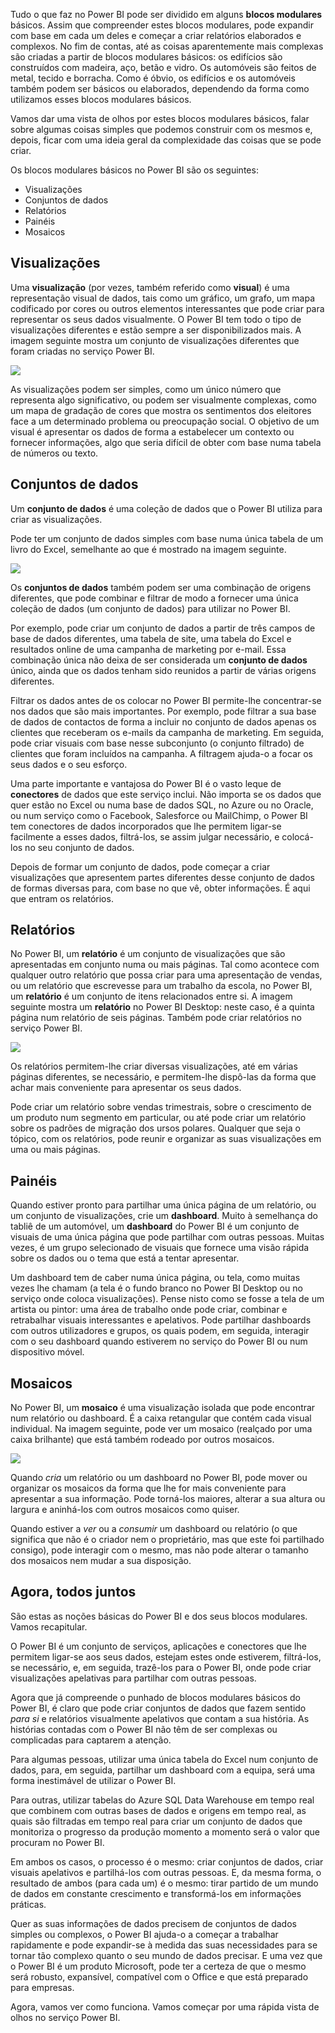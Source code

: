 Tudo o que faz no Power BI pode ser dividido em alguns **blocos modulares** básicos. Assim que compreender estes blocos modulares, pode expandir com base em cada um deles e começar a criar relatórios elaborados e complexos. No fim de contas, até as coisas aparentemente mais complexas são criadas a partir de blocos modulares básicos: os edifícios são construídos com madeira, aço, betão e vidro. Os automóveis são feitos de metal, tecido e borracha. Como é óbvio, os edifícios e os automóveis também podem ser básicos ou elaborados, dependendo da forma como utilizamos esses blocos modulares básicos.

Vamos dar uma vista de olhos por estes blocos modulares básicos, falar sobre algumas coisas simples que podemos construir com os mesmos e, depois, ficar com uma ideia geral da complexidade das coisas que se pode criar.

Os blocos modulares básicos no Power BI são os seguintes:

* Visualizações
* Conjuntos de dados
* Relatórios
* Painéis
* Mosaicos

## <a name="visualizations"></a>Visualizações
Uma **visualização** (por vezes, também referido como **visual**) é uma representação visual de dados, tais como um gráfico, um grafo, um mapa codificado por cores ou outros elementos interessantes que pode criar para representar os seus dados visualmente. O Power BI tem todo o tipo de visualizações diferentes e estão sempre a ser disponibilizados mais. A imagem seguinte mostra um conjunto de visualizações diferentes que foram criadas no serviço Power BI.

![](media/0-0b-building-blocks-power-bi/c0a0b_1.png)

As visualizações podem ser simples, como um único número que representa algo significativo, ou podem ser visualmente complexas, como um mapa de gradação de cores que mostra os sentimentos dos eleitores face a um determinado problema ou preocupação social. O objetivo de um visual é apresentar os dados de forma a estabelecer um contexto ou fornecer informações, algo que seria difícil de obter com base numa tabela de números ou texto.

## <a name="datasets"></a>Conjuntos de dados
Um **conjunto de dados** é uma coleção de dados que o Power BI utiliza para criar as visualizações.

Pode ter um conjunto de dados simples com base numa única tabela de um livro do Excel, semelhante ao que é mostrado na imagem seguinte.

![](media/0-0b-building-blocks-power-bi/c0a0b_2.png)

Os **conjuntos de dados** também podem ser uma combinação de origens diferentes, que pode combinar e filtrar de modo a fornecer uma única coleção de dados (um conjunto de dados) para utilizar no Power BI.

Por exemplo, pode criar um conjunto de dados a partir de três campos de base de dados diferentes, uma tabela de site, uma tabela do Excel e resultados online de uma campanha de marketing por e-mail. Essa combinação única não deixa de ser considerada um **conjunto de dados** único, ainda que os dados tenham sido reunidos a partir de várias origens diferentes.

Filtrar os dados antes de os colocar no Power BI permite-lhe concentrar-se nos dados que são mais importantes. Por exemplo, pode filtrar a sua base de dados de contactos de forma a incluir no conjunto de dados apenas os clientes que receberam os e-mails da campanha de marketing. Em seguida, pode criar visuais com base nesse subconjunto (o conjunto filtrado) de clientes que foram incluídos na campanha. A filtragem ajuda-o a focar os seus dados e o seu esforço.

Uma parte importante e vantajosa do Power BI é o vasto leque de **conectores** de dados que este serviço inclui. Não importa se os dados que quer estão no Excel ou numa base de dados SQL, no Azure ou no Oracle, ou num serviço como o Facebook, Salesforce ou MailChimp, o Power BI tem conectores de dados incorporados que lhe permitem ligar-se facilmente a esses dados, filtrá-los, se assim julgar necessário, e colocá-los no seu conjunto de dados.

Depois de formar um conjunto de dados, pode começar a criar visualizações que apresentem partes diferentes desse conjunto de dados de formas diversas para, com base no que vê, obter informações. É aqui que entram os relatórios.

## <a name="reports"></a>Relatórios
No Power BI, um **relatório** é um conjunto de visualizações que são apresentadas em conjunto numa ou mais páginas. Tal como acontece com qualquer outro relatório que possa criar para uma apresentação de vendas, ou um relatório que escrevesse para um trabalho da escola, no Power BI, um **relatório** é um conjunto de itens relacionados entre si. A imagem seguinte mostra um **relatório** no Power BI Desktop: neste caso, é a quinta página num relatório de seis páginas. Também pode criar relatórios no serviço Power BI.

![](media/0-0b-building-blocks-power-bi/c0a0b_3.png)

Os relatórios permitem-lhe criar diversas visualizações, até em várias páginas diferentes, se necessário, e permitem-lhe dispô-las da forma que achar mais conveniente para apresentar os seus dados.

Pode criar um relatório sobre vendas trimestrais, sobre o crescimento de um produto num segmento em particular, ou até pode criar um relatório sobre os padrões de migração dos ursos polares. Qualquer que seja o tópico, com os relatórios, pode reunir e organizar as suas visualizações em uma ou mais páginas.

## <a name="dashboards"></a>Painéis
Quando estiver pronto para partilhar uma única página de um relatório, ou um conjunto de visualizações, crie um **dashboard**. Muito à semelhança do tabliê de um automóvel, um **dashboard** do Power BI é um conjunto de visuais de uma única página que pode partilhar com outras pessoas. Muitas vezes, é um grupo selecionado de visuais que fornece uma visão rápida sobre os dados ou o tema que está a tentar apresentar.

Um dashboard tem de caber numa única página, ou tela, como muitas vezes lhe chamam (a tela é o fundo branco no Power BI Desktop ou no serviço onde coloca visualizações). Pense nisto como se fosse a tela de um artista ou pintor: uma área de trabalho onde pode criar, combinar e retrabalhar visuais interessantes e apelativos.
Pode partilhar dashboards com outros utilizadores e grupos, os quais podem, em seguida, interagir com o seu dashboard quando estiverem no serviço do Power BI ou num dispositivo móvel.

## <a name="tiles"></a>Mosaicos
No Power BI, um **mosaico** é uma visualização isolada que pode encontrar num relatório ou dashboard. É a caixa retangular que contém cada visual individual. Na imagem seguinte, pode ver um mosaico (realçado por uma caixa brilhante) que está também rodeado por outros mosaicos.

![](media/0-0b-building-blocks-power-bi/c0a0b_4.png)

Quando *cria* um relatório ou um dashboard no Power BI, pode mover ou organizar os mosaicos da forma que lhe for mais conveniente para apresentar a sua informação. Pode torná-los maiores, alterar a sua altura ou largura e aninhá-los com outros mosaicos como quiser.

Quando estiver a *ver* ou a *consumir* um dashboard ou relatório (o que significa que não é o criador nem o proprietário, mas que este foi partilhado consigo), pode interagir com o mesmo, mas não pode alterar o tamanho dos mosaicos nem mudar a sua disposição.

## <a name="all-together-now"></a>Agora, todos juntos
São estas as noções básicas do Power BI e dos seus blocos modulares. Vamos recapitular.

O Power BI é um conjunto de serviços, aplicações e conectores que lhe permitem ligar-se aos seus dados, estejam estes onde estiverem, filtrá-los, se necessário, e, em seguida, trazê-los para o Power BI, onde pode criar visualizações apelativas para partilhar com outras pessoas.  

Agora que já compreende o punhado de blocos modulares básicos do Power BI, é claro que pode criar conjuntos de dados que fazem sentido *para si* e relatórios visualmente apelativos que contam a sua história. As histórias contadas com o Power BI não têm de ser complexas ou complicadas para captarem a atenção.

Para algumas pessoas, utilizar uma única tabela do Excel num conjunto de dados, para, em seguida, partilhar um dashboard com a equipa, será uma forma inestimável de utilizar o Power BI.

Para outras, utilizar tabelas do Azure SQL Data Warehouse em tempo real que combinem com outras bases de dados e origens em tempo real, as quais são filtradas em tempo real para criar um conjunto de dados que monitoriza o progresso da produção momento a momento será o valor que procuram no Power BI.

Em ambos os casos, o processo é o mesmo: criar conjuntos de dados, criar visuais apelativos e partilhá-los com outras pessoas. E, da mesma forma, o resultado de ambos (para cada um) é o mesmo: tirar partido de um mundo de dados em constante crescimento e transformá-los em informações práticas.

Quer as suas informações de dados precisem de conjuntos de dados simples ou complexos, o Power BI ajuda-o a começar a trabalhar rapidamente e pode expandir-se à medida das suas necessidades para se tornar tão complexo quanto o seu mundo de dados precisar. E uma vez que o Power BI é um produto Microsoft, pode ter a certeza de que o mesmo será robusto, expansível, compatível com o Office e que está preparado para empresas.

Agora, vamos ver como funciona. Vamos começar por uma rápida vista de olhos no serviço Power BI.

